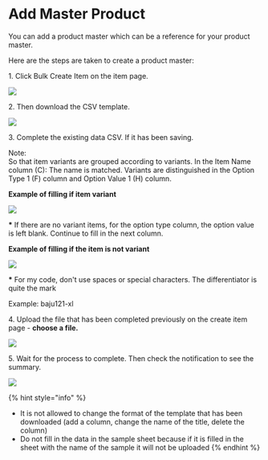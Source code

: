 # Add Master Product

You can add a product master which can be a reference for your product master.

Here are the steps are taken to create a product master:

1\. Click Bulk Create Item on the item page.&#x20;

![](https://s3.amazonaws.com/cdn.freshdesk.com/data/helpdesk/attachments/production/48084850288/original/Jskpc1nAStAvy56AfsPl6i5BpCBdSMgCKA.png?1612289557)

2\. Then download the CSV template.&#x20;

![](https://s3.amazonaws.com/cdn.freshdesk.com/data/helpdesk/attachments/production/48021328505/original/BbKTzhCmHCcLExm\_QwTnAySbUHMG-NjR-g.png?1578038505)

3\. Complete the existing data CSV. If it has been saving.

Note:\
So that item variants are grouped according to variants. In the Item Name column (C): The name is matched. Variants are distinguished in the Option Type 1 (F) column and Option Value 1 (H) column.

**Example of filling if item variant**

![](https://s3.amazonaws.com/cdn.freshdesk.com/data/helpdesk/attachments/production/48076128349/original/q55a-Y6aMF9rcz\_X\_Bd4k4SKZZ4pLjsx3Q.png?1607922965)

**\*** If there are no variant items, for the option type column, the option value is left blank. Continue to fill in the next column.

**Example of filling if the item is not variant**

![](https://s3.amazonaws.com/cdn.freshdesk.com/data/helpdesk/attachments/production/48076128375/original/VSkXCNKVGNoSo\_Cs1TsM5RSPBsdE\_AiFzA.png?1607922976)

**\*** For my code, don't use spaces or special characters. The differentiator is quite the mark&#x20;

&#x20; Example: baju121-xl

4\. Upload the file that has been completed previously on the create item page - **choose a file.**&#x20;

![](https://s3.amazonaws.com/cdn.freshdesk.com/data/helpdesk/attachments/production/48021339929/original/TQQ3xkWBgjTW9k2rA1dpnicQBkos3lOXAA.png?1578044400)

5\. Wait for the process to complete. Then check the notification to see the summary.

![](https://s3.amazonaws.com/cdn.freshdesk.com/data/helpdesk/attachments/production/48021340934/original/uwFX8Qz9ItKTFJhyVwabne85E\_2Ueosdxg.png?1578044976)

{% hint style="info" %}
* It is not allowed to change the format of the template that has been downloaded (add a column, change the name of the title, delete the column)
* Do not fill in the data in the sample sheet because if it is filled in the sheet with the name of the sample it will not be uploaded
{% endhint %}
